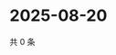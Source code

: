 # 2025-08-20

共 0 条

<!-- BEGIN ZHIHUVIDEO -->
<!-- 最后更新时间 Wed Aug 20 2025 12:15:11 GMT+0800 (China Standard Time) -->

<!-- END ZHIHUVIDEO -->
